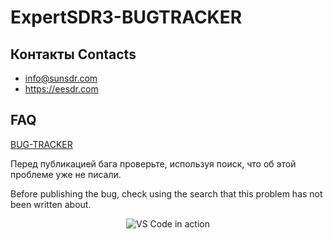 # ExpertSDR3-BUGTRACKER

## Контакты Contacts
* info@sunsdr.com
* https://eesdr.com

## FAQ
[BUG-TRACKER](https://github.com/ValeraESDR3/ExpertSDR3-BUGTRACKER/issues)

Перед публикацией бага проверьте, используя поиск, что об этой проблеме уже не писали.

Before publishing the bug, check using the search that this problem has not been written about.

<p align="center">
  <img alt="VS Code in action" src="https://i.imgur.com/xgD6L43.gif">
</p>
